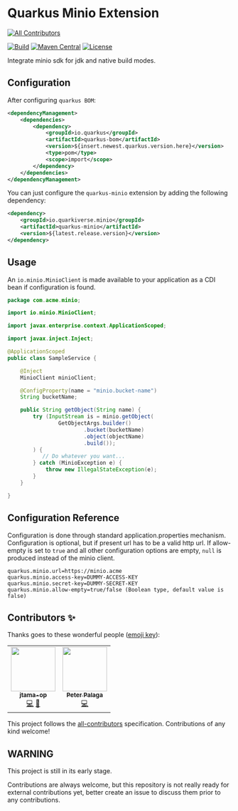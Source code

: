 # Quarkus Minio Extension
<!-- ALL-CONTRIBUTORS-BADGE:START - Do not remove or modify this section -->
[![All Contributors](https://img.shields.io/badge/all_contributors-2-orange.svg?style=flat-square)](#contributors-)
<!-- ALL-CONTRIBUTORS-BADGE:END -->
[![Build](https://github.com/quarkiverse/quarkus-minio/workflows/Build/badge.svg)](https://github.com/quarkiverse/quarkus-minio/actions?query=workflow%3ABuild)
[![Maven Central](https://img.shields.io/maven-central/v/io.quarkiverse.minio/quarkus-minio-parent.svg?label=Maven%20Central)](https://search.maven.org/artifact/io.quarkiverse.minio/quarkus-minio-parent)
[![License](https://img.shields.io/badge/License-Apache%202.0-blue.svg)](https://opensource.org/licenses/Apache-2.0)

Integrate minio sdk for jdk and native build modes.

## Configuration

After configuring `quarkus BOM`:

```xml
<dependencyManagement>
    <dependencies>
        <dependency>
            <groupId>io.quarkus</groupId>
            <artifactId>quarkus-bom</artifactId>
            <version>${insert.newest.quarkus.version.here}</version>
            <type>pom</type>
            <scope>import</scope>
        </dependency>
    </dependencies>
</dependencyManagement>
```

You can just configure the `quarkus-minio` extension by adding the following dependency:

```xml
<dependency>
    <groupId>io.quarkiverse.minio</groupId>
    <artifactId>quarkus-minio</artifactId>
    <version>${latest.release.version}</version>
</dependency>
```

## Usage

An `io.minio.MinioClient` is made available to your application as a CDI bean if configuration is found.

```java
package com.acme.minio;

import io.minio.MinioClient;

import javax.enterprise.context.ApplicationScoped;

import javax.inject.Inject;

@ApplicationScoped
public class SampleService {

    @Inject
    MinioClient minioClient;

    @ConfigProperty(name = "minio.bucket-name")
    String bucketName;

    public String getObject(String name) {
        try (InputStream is = minio.getObject(
                GetObjectArgs.builder()
                        .bucket(bucketName)
                        .object(objectName)
                        .build());
        ) {
           // Do whatever you want...
        } catch (MinioException e) {
            throw new IllegalStateException(e);
        }
    }

}
```

## Configuration Reference

Configuration is done through standard application.properties mechanism. 
Configuration is optional, but if present url has to be a valid http url.
If allow-empty is set to `true` and all other configuration options are empty, `null` is produced instead of the minio client.

```properties
quarkus.minio.url=https://minio.acme
quarkus.minio.access-key=DUMMY-ACCESS-KEY
quarkus.minio.secret-key=DUMMY-SECRET-KEY
quarkus.minio.allow-empty=true/false (Boolean type, default value is false)
```

## Contributors ✨

Thanks goes to these wonderful people ([emoji key](https://allcontributors.org/docs/en/emoji-key)):

<!-- ALL-CONTRIBUTORS-LIST:START - Do not remove or modify this section -->
<!-- prettier-ignore-start -->
<!-- markdownlint-disable -->
<table>
  <tr>
    <td align="center"><a href="https://github.com/jtama-op"><img src="https://avatars0.githubusercontent.com/u/39991688?v=4?s=100" width="100px;" alt=""/><br /><sub><b>jtama-op</b></sub></a><br /><a href="https://github.com/quarkiverse/quarkus-minio/commits?author=jtama-op" title="Code">💻</a> <a href="#maintenance-jtama-op" title="Maintenance">🚧</a></td>
    <td align="center"><a href="https://twitter.com/ppalaga"><img src="https://avatars.githubusercontent.com/u/1826249?v=4?s=100" width="100px;" alt=""/><br /><sub><b>Peter Palaga</b></sub></a><br /><a href="https://github.com/quarkiverse/quarkus-minio/commits?author=ppalaga" title="Code">💻</a></td>
  </tr>
</table>

<!-- markdownlint-restore -->
<!-- prettier-ignore-end -->

<!-- ALL-CONTRIBUTORS-LIST:END -->

This project follows the [all-contributors](https://github.com/all-contributors/all-contributors) specification. Contributions of any kind welcome!

## WARNING

This project is still in its early stage.

Contributions are always welcome, but this repository is not really ready for external contributions yet, better create an issue
to discuss them prior to any contributions.
